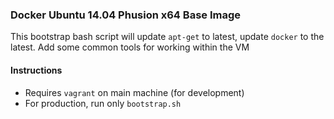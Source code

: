 ### Docker Ubuntu 14.04 Phusion x64 Base Image

This bootstrap bash script will update `apt-get` to latest, update `docker` to the latest. Add some common tools for working within the VM


#### Instructions
- Requires `vagrant` on main machine (for development)
- For production, run only `bootstrap.sh`
